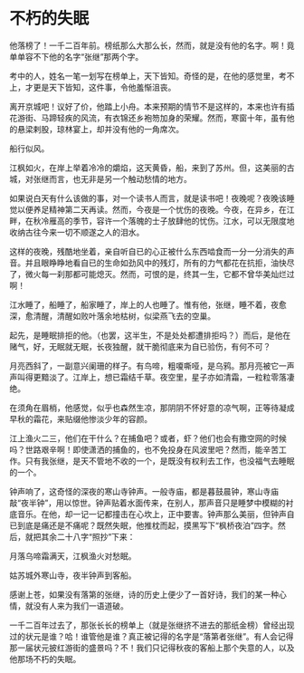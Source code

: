# 不朽的失眠

他落榜了！一千二百年前。榜纸那么大那么长，然而，就是没有他的名字。啊！竟单单容不下他的名字“张继”那两个字。 

考中的人，姓名一笔一划写在榜单上，天下皆知。奇怪的是，在他的感觉里，考不上，才更是天下皆知，这件事，令他羞惭沮丧。 

离开京城吧！议好了价，他踏上小舟。本来预期的情节不是这样的，本来也许有插花游街、马蹄轻疾的风流，有衣锦还乡袍笏加身的荣耀。然而，寒窗十年，虽有他的悬梁剌股，琼林宴上，却并没有他的一角席次。 

船行似风。 

江枫如火，在岸上举着冷冷的爝焰，这天黄昏，船，来到了苏州。但，这美丽的古城，对张继而言，也无非是另一个触动愁情的地方。 

如果说白天有什么该做的事，对一个读书人而言，就是读书吧！夜晚呢？夜晚该睡觉以便养足精神第二天再读。然而，今夜是一个忧伤的夜晚。今夜，在异乡，在江畔，在秋冷雁高的季节，容许一个落魄的士子放肆他的忧伤。江水，可以无限度地收纳古往今来一切不顺遂之人的泪水。 

这样的夜晚，残酷地坐着，亲自听自已的心正被什么东西啮食而一分一分消失的声音。并且眼睁睁地看自已的生命如劲风中的残灯，所有的力气都花在抗拒，油快尽了，微火每一刹那都可能熄灭。然而，可恨的是，终其一生，它都不曾华美灿烂过啊！ 

江水睡了，船睡了，船家睡了，岸上的人也睡了。惟有他，张继，睡不着，夜愈深，愈清醒，清醒如败叶落余地枯树，似梁燕飞去的空巢。 

起先，是睡眠排拒的他。（也罢，这半生，不是处处都遭排拒吗？）而后，是他在赌气，好，无眠就无眠，长夜独醒，就干脆彻底来为自已验伤，有何不可？ 

月亮西斜了，一副意兴阑珊的样子。有鸟啼，粗嗄嘶哑，是乌鸦。那月亮被它一声声叫得更黯淡了。江岸上，想已霜结千草。夜空里，星子亦如清霜，一粒粒零落凄绝。 

在须角在眉梢，他感觉，似乎也森然生凉，那阴阴不怀好意的凉气啊，正等待凝成早秋的霜花，来贴缀他惨淡少年的容颜。 

江上渔火二三，他们在干什么？在捕鱼吧？或者，虾？他们也会有撒空网的时候吗？世路艰辛啊！即使潇洒的捕鱼的，也不免投身在风波里吧？然而，能辛苦工作。只有我张继，是天不管地不收的一个，是既没有权利去工作，也没福气去睡眠的一个。 

钟声响了，这奇怪的深夜的寒山寺钟声。一般寺庙，都是暮鼓晨钟，寒山寺庙敲“夜半钟”，用以惊世。钟声贴着水面传来，在别人，那声音只是睡梦中模糊的衬底音乐。在他，却一记一记都撞击在心坎上，正中要害。钟声那么美丽，但钟声自已到底是痛还是不痛呢？既然失眠，他推枕而起，摸黑写下“枫桥夜泊”四字。然后，就把其余二十八字“照抄”下来： 


月落乌啼霜满天，江枫渔火对愁眠。 


姑苏城外寒山寺，夜半钟声到客船。 

感谢上苍，如果没有落第的张继，诗的历史上便少了一首好诗，我们的某一种心情，就没有人来为我们一语道破。 

一千二百年过去了，那张长长的榜单上（就是张继挤不进去的那纸金榜）曾经出现过的状元是谁？哈！谁管他是谁？真正被记得的名字是“落第者张继”。有人会记得那一届状元披红游街的盛景吗？不！我们只记得秋夜的客船上那个失意的人，以及他那场不朽的失眠。
 